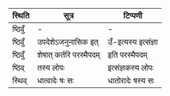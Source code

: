 | स्थिति | सूत्र | टिप्पणी |
| ----- | ------- | ------ |
| ष्ठिवुँ | - | - |
| ष्ठिवुँ | उपदेशेऽजनुनासिक इत् | उँ-इत्यस्य इत्संज्ञा |
| ष्ठिवुँ | शेषात् कर्तरि परस्मैपदम् | इति परस्मैपदम् |
| ष्ठिव् | तस्य लोपः | इत्संज्ञकस्य लोपः |
| स्थिव् | धात्वादेः षः सः | धातोरादेः षस्य सः |
